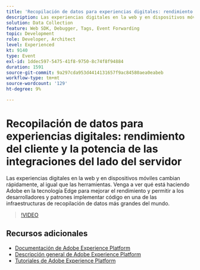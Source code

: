 ```yaml
---
title: 'Recopilación de datos para experiencias digitales: rendimiento del cliente y la potencia de las integraciones del lado del servidor'
description: Las experiencias digitales en la web y en dispositivos móviles cambian rápidamente, al igual que las herramientas. Venga a ver qué está haciendo Adobe en la tecnología Edge para mejorar el rendimiento y permitir a los desarrolladores y patrones implementar código en una de las infraestructuras de recopilación de datos más grandes del mundo.
solution: Data Collection
feature: Web SDK, Debugger, Tags, Event Forwarding
topic: Development
role: Developer, Architect
level: Experienced
kt: 9140
type: Event
exl-id: 1ddec597-5475-41f8-9750-8c74f8f94884
duration: 1591
source-git-commit: 9a297cda953d4414131657f9ac84580aea0eabeb
workflow-type: tm+mt
source-wordcount: '129'
ht-degree: 9%

---
```


# Recopilación de datos para experiencias digitales: rendimiento del cliente y la potencia de las integraciones del lado del servidor

Las experiencias digitales en la web y en dispositivos móviles cambian rápidamente, al igual que las herramientas. Venga a ver qué está haciendo Adobe en la tecnología Edge para mejorar el rendimiento y permitir a los desarrolladores y patrones implementar código en una de las infraestructuras de recopilación de datos más grandes del mundo.

>[!VIDEO](https://video.tv.adobe.com/v/337584/?quality=12&learn=on&hidetitle=true)

## Recursos adicionales

- [Documentación de Adobe Experience Platform](https://experienceleague.adobe.com/docs/experience-platform.html)
- [Descripción general de Adobe Experience Platform](https://experienceleague.adobe.com/docs/experience-platform/landing/home.html?lang=es)
- [Tutoriales de Adobe Experience Platform](https://experienceleague.adobe.com/docs/platform-learn/tutorials/overview.html?lang=es)

